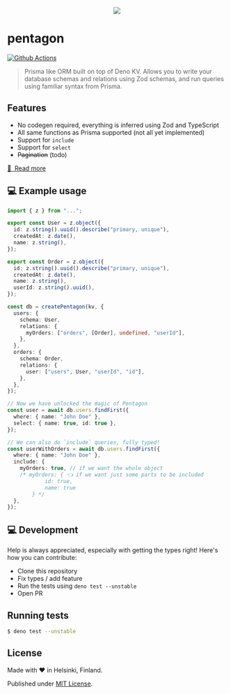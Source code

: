 <p align="center">
	<img src="https://github.com/skoshx/pentagon/raw/main/docs/pentagon-banner.png" />
</p>

# pentagon

[![Github Actions][github-actions-src]][github-actions-href]

> Prisma like ORM built on top of Deno KV. Allows you to write your database
> schemas and relations using Zod schemas, and run queries using familiar syntax
> from Prisma.

## Features

- No codegen required, everything is inferred using Zod and TypeScript
- All same functions as Prisma supported (not all yet implemented)
- Support for `include`
- Support for `select`
- ~~Pagination~~ (todo)

[📖 &nbsp;Read more](https://docs.useflytrap.com/features)

## 💻 Example usage

```typescript
import { z } from "...";

export const User = z.object({
  id: z.string().uuid().describe("primary, unique"),
  createdAt: z.date(),
  name: z.string(),
});

export const Order = z.object({
  id: z.string().uuid().describe("primary, unique"),
  createdAt: z.date(),
  name: z.string(),
  userId: z.string().uuid(),
});

const db = createPentagon(kv, {
  users: {
    schema: User,
    relations: {
      myOrders: ["orders", [Order], undefined, "userId"],
    },
  },
  orders: {
    schema: Order,
    relations: {
      user: ["users", User, "userId", "id"],
    },
  },
});

// Now we have unlocked the magic of Pentagon
const user = await db.users.findFirst({
  where: { name: "John Doe" },
  select: { name: true, id: true },
});

// We can also do `include` queries, fully typed!
const userWithOrders = await db.users.findFirst({
  where: { name: "John Doe" },
  include: {
    myOrders: true, // if we want the whole object
    /* myOrders: { 👈 if we want just some parts to be included
			id: true,
			name: true
		} */
  },
});
```

## 💻 Development

Help is always appreciated, especially with getting the types right! Here's how
you can contribute:

- Clone this repository
- Fix types / add feature
- Run the tests using `deno test --unstable`
- Open PR

## Running tests

```bash
$ deno test --unstable
```

## License

Made with ❤️ in Helsinki, Finland.

Published under [MIT License](./LICENSE).

<!-- Links -->

[github-actions-href]: https://github.com/skoshx/pentagon/actions/workflows/ci.yml

<!-- Badges -->

[github-actions-src]: https://github.com/skoshx/pentagon/actions/workflows/ci.yml/badge.svg
